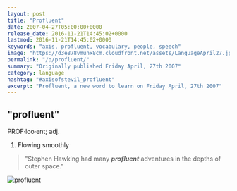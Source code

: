 ```yaml
---
layout: post
title: "Profluent"
date: 2007-04-27T05:00:00+0000
release_date: 2016-11-21T14:45:02+0000
lastmod: 2016-11-21T14:45:02+0000
keywords: "axis, profluent, vocabulary, people, speech"
image: "https://d3e878vmunx8cm.cloudfront.net/assets/LanguageApril27.jpg"
permalink: "/p/profluent/"
summary: "Originally published Friday April, 27th 2007"
category: language
hashtag: "#axisofstevil_profluent"
excerpt: "Profluent, a new word to learn on Friday April, 27th 2007"
---
```


[id_1]: https://d3e878vmunx8cm.cloudfront.net/assets/LanguageApril27.jpg "profluent"

## "profluent" ##

PROF·loo·ent; adj.

1. Flowing smoothly
 
> "Stephen Hawking had many ***profluent*** adventures in the depths of outer space."

![profluent][id_1]
